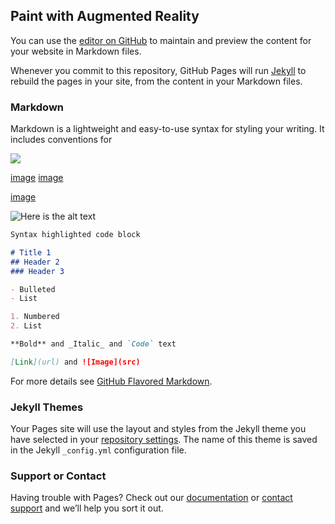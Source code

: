 ## Paint with Augmented Reality

You can use the [editor on GitHub](https://github.com/IgnatMaldive/paintPad/edit/gh-pages/index.md) to maintain and preview the content for your website in Markdown files.

Whenever you commit to this repository, GitHub Pages will run [Jekyll](https://jekyllrb.com/) to rebuild the pages in your site, from the content in your Markdown files.

### Markdown

Markdown is a lightweight and easy-to-use syntax for styling your writing. It includes conventions for

<img src="blob/gh-pages/recontrasselection\005.JPG">

[image](https://i.imgur.com/QKFdmB4.jpg)
[image](https://i.imgur.com/rxN2bva.jpg)

[image](https://i.imgur.com/rxN2bva.jpg)

![Here is the alt text](recontrasselection/002.JPG "Here is the Title text")


```markdown
Syntax highlighted code block

# Title 1
## Header 2
### Header 3

- Bulleted
- List

1. Numbered
2. List

**Bold** and _Italic_ and `Code` text

[Link](url) and ![Image](src)
```

For more details see [GitHub Flavored Markdown](https://guides.github.com/features/mastering-markdown/).

### Jekyll Themes

Your Pages site will use the layout and styles from the Jekyll theme you have selected in your [repository settings](https://github.com/IgnatMaldive/paintPad/settings/pages). The name of this theme is saved in the Jekyll `_config.yml` configuration file.

### Support or Contact

Having trouble with Pages? Check out our [documentation](https://docs.github.com/categories/github-pages-basics/) or [contact support](https://support.github.com/contact) and we’ll help you sort it out.
